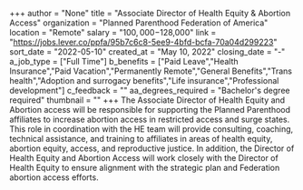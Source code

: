 +++
author = "None"
title = "Associate Director of Health Equity & Abortion Access"
organization = "Planned Parenthood Federation of America"
location = "Remote"
salary = "$100,000-$128,000"
link = "https://jobs.lever.co/ppfa/95b7c6c8-5ee9-4bfd-bcfa-70a04d299223"
sort_date = "2022-05-10"
created_at = "May 10, 2022"
closing_date = "-"
a_job_type = ["Full Time"]
b_benefits = ["Paid Leave","Health Insurance","Paid Vacation","Permanently Remote","General Benefits","Trans health","Adoption and surrogacy benefits","Life insurance","Professional development"]
c_feedback = ""
aa_degrees_required = "Bachelor's degree required"
thumbnail = ""
+++
 The Associate Director of Health Equity and Abortion access will be responsible for supporting the Planned Parenthood affiliates to increase abortion access in restricted access and surge states. This role in coordination with the HE team will provide consulting, coaching, technical assistance, and training to affiliates in areas of health equity, abortion equity, access, and reproductive justice. In addition, the Director of Health Equity and Abortion Access will work closely with the Director of Health Equity to ensure alignment with the strategic plan and Federation abortion access efforts.